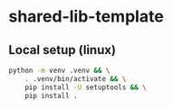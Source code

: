 # shared-lib-template

## Local setup (linux)

```bash
python -m venv .venv && \
    . .venv/bin/activate && \
    pip install -U setuptools && \
    pip install . 
```
